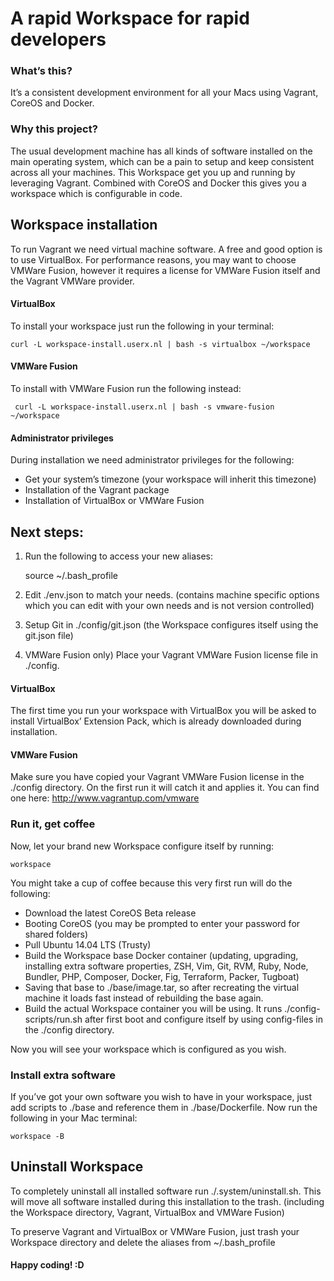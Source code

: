 # A rapid Workspace for rapid developers

### What’s this?
It’s a consistent development environment for all your Macs using Vagrant, CoreOS and Docker.

### Why this project?
The usual development machine has all kinds of software installed on the main operating system, which can be a pain to setup and keep consistent across all your machines. This Workspace get you up and running by leveraging Vagrant. Combined with CoreOS and Docker this gives you a workspace which is configurable in code.

## Workspace installation
To run Vagrant we need virtual machine software. A free and good option is to use VirtualBox. For performance reasons, you may want to choose VMWare Fusion, however it requires a license for VMWare Fusion itself and the Vagrant VMWare provider.

#### VirtualBox
To install your workspace just run the following in your terminal:

	curl -L workspace-install.userx.nl | bash -s virtualbox ~/workspace

#### VMWare Fusion
To install with VMWare Fusion run the following instead:

	 curl -L workspace-install.userx.nl | bash -s vmware-fusion ~/workspace

#### Administrator privileges
During installation we need administrator privileges for the following:
- Get your system’s timezone (your workspace will inherit this timezone)
- Installation of the Vagrant package
- Installation of VirtualBox or VMWare Fusion

## Next steps:
1. Run the following to access your new aliases:
	
	source ~/.bash_profile

2. Edit ./env.json to match your needs. (contains machine specific options which you can edit with your own needs and is not version controlled)
3. Setup Git in ./config/git.json (the Workspace configures itself using the git.json file)
4. VMWare Fusion only) Place your Vagrant VMWare Fusion license file in ./config.

#### VirtualBox
The first time you run your workspace with VirtualBox you will be asked to install VirtualBox’ Extension Pack, which is already downloaded during installation.

#### VMWare Fusion
Make sure you have copied your Vagrant VMWare Fusion license in the ./config directory. On the first run it will catch it and applies it. You can find one here: http://www.vagrantup.com/vmware

### Run it, get coffee
Now, let your brand new Workspace configure itself by running:
	
	workspace

You might take a cup of coffee because this very first run will do the following:
- Download the latest CoreOS Beta release
- Booting CoreOS (you may be prompted to enter your password for shared folders)
- Pull Ubuntu 14.04 LTS (Trusty)
- Build the Workspace base Docker container (updating, upgrading, installing extra software properties, ZSH, Vim, Git, RVM, Ruby, Node,  Bundler, PHP, Composer, Docker, Fig, Terraform, Packer, Tugboat)
- Saving that base to ./base/image.tar, so after recreating the virtual machine it loads fast instead of rebuilding the base again.
- Build the actual Workspace container you will be using. It runs ./config-scripts/run.sh after first boot and configure itself by using config-files in the ./config directory.

Now you will see your workspace which is configured as you wish.

### Install extra software
If you’ve got your own software you wish to have in your workspace, just add scripts to ./base and reference them in ./base/Dockerfile. Now run the following in your Mac terminal:

	workspace -B

## Uninstall Workspace
To completely uninstall all installed software run ./.system/uninstall.sh. This will move all software installed during this installation to the trash. (including the Workspace directory, Vagrant, VirtualBox and VMWare Fusion)

To preserve Vagrant and VirtualBox or VMWare Fusion, just trash your Workspace directory and delete the aliases from ~/.bash_profile

#### Happy coding! :D